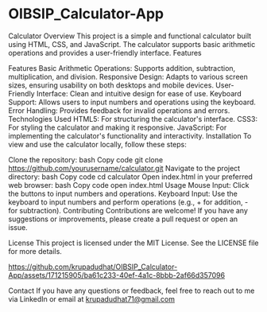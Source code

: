 # OIBSIP_Calculator-App
Calculator Overview This project is a simple and functional calculator built using HTML, CSS, and JavaScript. The calculator supports basic arithmetic operations and provides a user-friendly interface.  Features

Features
Basic Arithmetic Operations: Supports addition, subtraction, multiplication, and division.
Responsive Design: Adapts to various screen sizes, ensuring usability on both desktops and mobile devices.
User-Friendly Interface: Clean and intuitive design for ease of use.
Keyboard Support: Allows users to input numbers and operations using the keyboard.
Error Handling: Provides feedback for invalid operations and errors.
Technologies Used
HTML5: For structuring the calculator's interface.
CSS3: For styling the calculator and making it responsive.
JavaScript: For implementing the calculator's functionality and interactivity.
Installation
To view and use the calculator locally, follow these steps:

Clone the repository:
bash
Copy code
git clone https://github.com/yourusername/calculator.git
Navigate to the project directory:
bash
Copy code
cd calculator
Open index.html in your preferred web browser:
bash
Copy code
open index.html
Usage
Mouse Input: Click the buttons to input numbers and operations.
Keyboard Input: Use the keyboard to input numbers and perform operations (e.g., + for addition, - for subtraction).
Contributing
Contributions are welcome! If you have any suggestions or improvements, please create a pull request or open an issue.

License
This project is licensed under the MIT License. See the LICENSE file for more details.


https://github.com/krupadudhat/OIBSIP_Calculator-App/assets/171215905/ba61c233-40ef-4a1c-8bbb-2af66d357096



Contact
If you have any questions or feedback, feel free to reach out to me via LinkedIn or email at krupadudhat71@gmail.com

